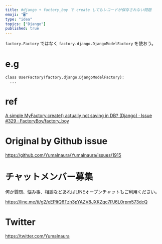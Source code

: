 ```yaml
---
title: #django + factory_boy で create してもレコードが保存されない問題
emoji: "🖥"
type: "idea"
topics: ["Django"]
published: true
---
```


`factory.Factory` ではなく `factory.django.DjangoModelFactory` を使おう。

# e.g

```
class UserFactory(factory.django.DjangoModelFactory):
  ...
```

# ref

[A simple MyFactory.create() actually not saving in DB? (Django) · Issue #329 · FactoryBoy/factory_boy](https://github.com/FactoryBoy/factory_boy/issues/329#issuecomment-263035946)

# Original by Github issue

https://github.com/YumaInaura/YumaInaura/issues/1915








<!-- Update From Qiita API -->

# チャットメンバー募集


何か質問、悩み事、相談などあればLINEオープンチャットもご利用ください。

https://line.me/ti/g2/eEPltQ6Tzh3pYAZV8JXKZqc7PJ6L0rpm573dcQ





# Twitter


https://twitter.com/YumaInaura


<!-- Update From Qiita API -->


